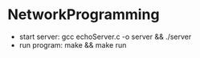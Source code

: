 # NetworkProgramming
* start server: 
    gcc echoServer.c -o server && ./server
* run program: 
  make && make run
